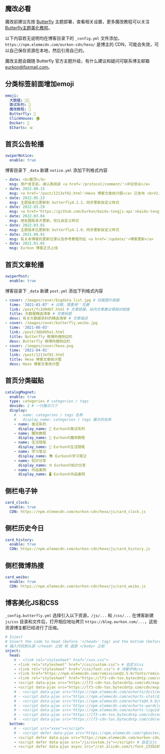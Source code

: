 ## 魔改必看

魔改前建议先按 [Butterfly](https://butterfly.js.org/) 主题部署，查看相关设置，更多魔改教程可以关注 [Butterfly主题美化教程](https://butterfly.zhheo.com/)。

以下内容若无说明均在博客目录下的 `_config.yml` 文件添加，`https://npm.elemecdn.com/eurkon-cdn/hexo/` 是博主的 CDN，可能会失效，可以自己保存资源在本地，然后引用自己的。

魔改主题会跟随 Butterfly 官方主题升级，有什么建议和疑问可联系博主邮箱 eurkon@foxmail.com。


## 分类标签前面增加emoji

```yml
emoji: 
  大数据: 👨‍💻
  面试系列: 📝
  魔改教程: 🎨
  Butterfly: 🦋
  ClickHouse: 🏠
  Docker: 🐳
  ECharts: 📊
```

## 首页公告轮播
```yml
swiperNotice:
  enable: true
```

博客目录下 `_data`  新建 `notice.yml` 添加下列格式内容

```yml
- date: <b>置顶</b>
  msg: 用户发言前，请认真阅读 <a href='/protocol/comment/'>评论协议</a>
- date: 2022.08.15
  msg: <a href='/post/1213ef82.html'>Hexo 博客文章统计图</a> 已发布 <b>V2.0</b> 版本，适配多分类文章
- date: 2022.05.23
  msg: 主题版本已更新到 butterfly4.2.2，同步更新自定义样式
- date: 2022.03.29
  msg: <a href='https://github.com/Eurkon/baidu-tongji-api'>baidu-tongji-api</a> 项目重构，使用了 Github + LeanCloud + Vercel 实现 Token 更新。
- date: 2022.03.04
  msg: 朋友圈版本大更新，优化自定义样式
- date: 2022.03.01
  msg: 主题版本已更新到 butterfly4.1.0，同步更新自定义样式
- date: 2021.09.01
  msg: 有关本博客的更新记录以及参考教程均在 <a href='/update/'>博客更新</a>
- date: 2021.01.01
  msg: Eurkon 博客正式上线
```

## 首页文章轮播
```yml
swiperPost:
  enable: true
```

博客目录下 `_data` 新建 `post.yml` 添加下列格式内容

```yml
- cover: /images/cover/bigdata_list.jpg # 封面图片链接
  time: '2021-01-07' # 日期，需要用''包裹
  link: /post/fc3d946f.html # 文章链接，站内文章建议填相对链接
  title: 大数据精选清单 # 文章标题
  desc: 有关大数据资料的精选清单 # 文章描述
- cover: /images/cover/butterfly_weibo.jpg
  time: '2021-06-03'
  link: /post/38b005e1.html
  title: Butterfly 微博热搜侧边栏
  desc: Butterfly 微博热搜侧边栏
- cover: /images/cover/hexo.png
  time: '2021-04-01'
  link: /post/1213ef82.html
  title: Hexo 博客文章统计图
  desc: Hexo 博客文章统计图
```

## 首页分类磁贴
```yml
catalogMagnet:
  enable: true
  type: categories # categories / tags
  devide: 2 # 一行展示几个
  display:
    # - name: categories / tags 名称
    #   display_name: categories / tags 展示的名称
    - name: 面试系列
      display_name: 📝 Eurkonの面试系列
    - name: 魔改教程
      display_name: 🎨 Eurkonの魔改教程
    - name: 生活随笔
      display_name: 💬 Eurkonの生活随笔
    - name: 学习笔记
      display_name: 📚 Eurkonの学习笔记
    - name: 知识分享
      display_name: 🌐 Eurkonの知识分享
    - name: 作品案例
      display_name: 🖥️ Eurkonの作品案例
```

## 侧栏电子钟
```yml
card_clock:
  enable: true
  CDN: https://npm.elemecdn.com/eurkon-cdn/hexo/js/card_clock.js
```

## 侧栏历史今日
```yml
card_history: 
  enable: true
  CDN: https://npm.elemecdn.com/eurkon-cdn/hexo/js/card_history.js
```

## 侧栏微博热搜
```yml
card_weibo:
  enable: true
  CDN: https://npm.elemecdn.com/eurkon-cdn/hexo/js/card_weibo.js
```

## 博客美化JS和CSS

`_config.butterfly.yml` 选择引入以下资源，`/js/...` 和 `/css/...` 在博客新建 `js/css` 目录和文件后，打开相应地址拷贝 `https://blog.eurkon.com/...`，这些资源博主都已经进行了压缩。

```yml
# Inject
# Insert the code to head (before '</head>' tag) and the bottom (before '</body>' tag)
# 插入代码到头部 </head> 之前 和 底部 </body> 之前
inject:
  head:
    # - <link rel="stylesheet" href="/xxx.css">
    - <link rel="stylesheet" href="/css/custom.css"> # 自定义css
    - <link rel="stylesheet" href="/css/font.css"> # 鸿蒙字体css
    - <link href="https://npm.elemecdn.com/remixicon@2.5.0/fonts/remixicon.css" rel="stylesheet"> # remix图标
    - <link rel="stylesheet" href="https://lf3-cdn-tos.bytecdntp.com/cdn/expire-1-M/Swiper/8.0.6/swiper-bundle.min.css"> # 首页公告轮播 / 首页文章轮播 / 侧栏历史今日
    - <script data-pjax src="https://lf3-cdn-tos.bytecdntp.com/cdn/expire-1-M/Swiper/8.0.6/swiper-bundle.min.js"></script> # 首页公告轮播 / 首页文章轮播 / 侧栏历史今日
    - <script data-pjax src="https://lf3-cdn-tos.bytecdntp.com/cdn/expire-1-M/pace/1.2.4/pace.min.js"></script> # 页面加载进度条
    # - <script data-pjax src="https://npm.elemecdn.com/echarts/dist/echarts.js"></script> # ECharts
    # - <script data-pjax src="https://npm.elemecdn.com/echarts-stat/dist/ecStat.min.js"></script> # ECharts 统计
    # - <script data-pjax src="https://npm.elemecdn.com/echarts@4.9.0/map/js/china.js"></script> # ECharts 中国地图
    # - <script data-pjax src='https://npm.elemecdn.com/echarts-wordcloud/dist/echarts-wordcloud.js'></script> # ECharts 词云图
    # - <script data-pjax src='https://npm.elemecdn.com/echarts-liquidfill/dist/echarts-liquidfill.js'></script> # ECharts 水球图
    # - <script data-pjax src="https://lf3-cdn-tos.bytecdntp.com/cdn/expire-1-M/jquery/3.6.0/jquery.min.js"></script>
    # - <script data-pjax src="https://lf3-cdn-tos.bytecdntp.com/cdn/expire-1-M/vue/2.6.14/vue.min.js"></script>
  bottom:
    # - <script src="xxxx"></script>
    # - <script defer data-pjax src="https://npm.elemecdn.com/rgbaster/dist/rgbaster.js"></script> # 文章cover颜色提取
    - <script defer data-pjax src="https://npm.elemecdn.com/eurkon-cdn/hexo/js/rgbaster.min.js"></script> # 文章cover颜色提取
    - <script defer data-pjax src="/js/custom.js"></script> # 自定义js
    - <script defer data-pjax async src="//at.alicdn.com/t/font_2358265_expoyqe85d4.js"></script> # 阿里图标
```
